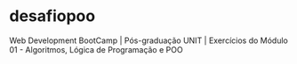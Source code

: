 # desafiopoo
Web Development BootCamp |
Pós-graduação UNIT |
Exercícios do Módulo 01 - Algoritmos, Lógica de Programação e POO
